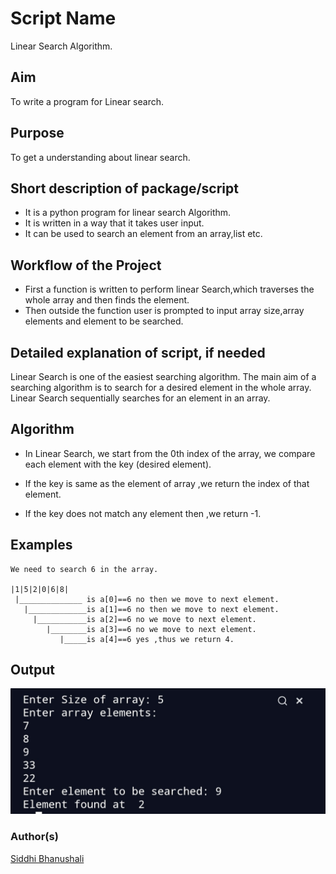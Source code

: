 # Script Name
Linear Search Algorithm. 

## Aim
To write a program for Linear search.


## Purpose

To get a understanding about linear search.


## Short description of package/script

- It is a python program for linear search Algorithm. 
- It is written in a way that it takes user input.
- It can be used to search an element from an array,list etc.


## Workflow of the Project

- First a function is written to perform linear Search,which 
traverses the whole array and then finds the element.
- Then outside the function user is prompted to input array size,array
elements and element to be searched.



## Detailed explanation of script, if needed
Linear Search is one of the easiest searching algorithm. 
The main aim of a searching algorithm is to search for a 
desired element in the whole array. Linear Search sequentially 
searches for an element in an array.

## Algorithm 
* In Linear Search, we start from the 0th index of the array,
we compare each element with the key (desired element).

* If the key is same as the element of array ,we return the index
of that element.

* If the key does not match any element then ,we return -1.


## Examples
```
We need to search 6 in the array.

|1|5|2|0|6|8|     
 |______________ is a[0]==6 no then we move to next element.
   |_____________is a[1]==6 no then we move to next element.
     |___________is a[2]==6 no we move to next element. 
        |________is a[3]==6 no we move to next element.
           |_____is a[4]==6 yes ,thus we return 4.
```

## Output
![](Images/output.jpg)

### Author(s)
[Siddhi Bhanushali](https://github.com/siddhi-244)

